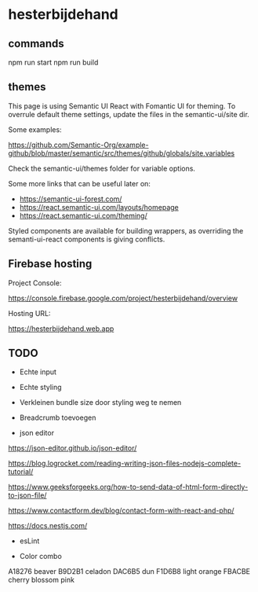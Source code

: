 # hesterbijdehand

## commands

npm run start
npm run build

## themes

This page is using Semantic UI React with Fomantic UI for theming.
To overrule default theme settings, update the files in the semantic-ui/site dir.

Some examples:

https://github.com/Semantic-Org/example-github/blob/master/semantic/src/themes/github/globals/site.variables

Check the semantic-ui/themes folder for variable options.

Some more links that can be useful later on:

- https://semantic-ui-forest.com/
- https://react.semantic-ui.com/layouts/homepage
- https://react.semantic-ui.com/theming/

Styled components are available for building wrappers, as overriding the semanti-ui-react components is giving conflicts.

## Firebase hosting

Project Console:

https://console.firebase.google.com/project/hesterbijdehand/overview

Hosting URL:

https://hesterbijdehand.web.app

## TODO

- Echte input
- Echte styling

- Verkleinen bundle size door styling weg te nemen

- Breadcrumb toevoegen

- json editor

https://json-editor.github.io/json-editor/

https://blog.logrocket.com/reading-writing-json-files-nodejs-complete-tutorial/

https://www.geeksforgeeks.org/how-to-send-data-of-html-form-directly-to-json-file/

https://www.contactform.dev/blog/contact-form-with-react-and-php/

https://docs.nestjs.com/

- esLint

- Color combo

A18276 beaver
B9D2B1 celadon
DAC6B5 dun
F1D6B8 light orange
FBACBE cherry blossom pink
